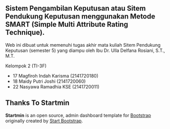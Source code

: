 ## Sistem Pengambilan Keputusan atau Sitem Pendukung Keputusan menggunakan Metode SMART (Simple Multi Attribute Rating Technique).

Web ini dibuat untuk memenuhi tugas akhir mata kuliah Sitem Pendukung Keputusan (semester 5) yang diampu oleh Ibu Dr. Ulla Delfana Rosiani, S.T., M.T.

Kelompok 2 (TI-3F) 
- 17 Magfiroh Indah Karisma (2141720180)
- 18 Maidy Putri Joshi (2141720060)
- 22 Nasyawa Ramadhia KSE (2141720011)

## Thanks To Startmin

**Startmin** is an open source, admin dashboard template for [Bootstrap](http://getbootstrap.com/) originally created by [Start Bootstrap](http://startbootstrap.com/).






